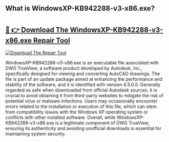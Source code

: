 ## What is WindowsXP-KB942288-v3-x86.exe? 

# <h2><a href="https://exedetect.com/download.php?WindowsXP-KB942288-v3-x86.exe">🔗 👉 Download The WindowsXP-KB942288-v3-x86.exe Repair Tool</a></h2>

[![Download The Repair Tool](https://exedetect.com/download-button.jpg)](https://exedetect.com/download.php?WindowsXP-KB942288-v3-x86.exe)

WindowsXP-KB942288-v3-x86.exe is an executable file associated with DWG TrueView, a software product developed by Autodesk, Inc., specifically designed for viewing and converting AutoCAD drawings. The file is part of an update package aimed at enhancing the performance and stability of the software, and it is identified with version 4.5.0.0. Generally regarded as safe when downloaded from official Autodesk sources, it is crucial to avoid obtaining it from third-party websites to mitigate the risk of potential virus or malware infections. Users may occasionally encounter errors related to the installation or execution of this file, which can stem from compatibility issues with the Windows XP operating system or conflicts with other installed software. Overall, while WindowsXP-KB942288-v3-x86.exe is a legitimate component of DWG TrueView, ensuring its authenticity and avoiding unofficial downloads is essential for maintaining system security.